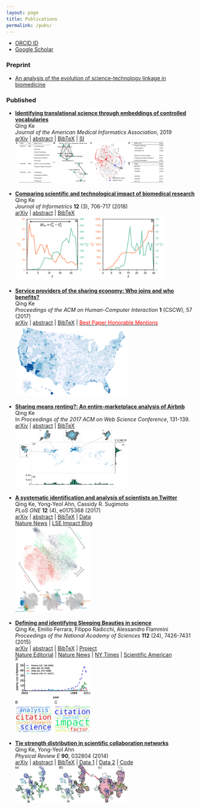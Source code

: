 ```yaml
---
layout: page
title: Publications
permalink: /pubs/
---
```


<script type="text/javascript">
function toggle_visibility(id) {
    var e = document.getElementById(id);
    e.style.display = (e.style.display == 'block') ? 'none' : 'block';
}
</script>

* [ORCID ID](https://orcid.org/0000-0002-2945-5274)
* [Google Scholar](https://scholar.google.com/citations?user=CSKDXt4AAAAJ&hl=en)

### Preprint

* [An analysis of the evolution of science-technology linkage in biomedicine](/assets/pdf/npr_flow.pdf)

### Published

<ul>
<li>
<a href="https://academic.oup.com/jamia/advance-article/doi/10.1093/jamia/ocy177/5369362?guestAccessKey=5e6a6410-de21-40c8-a620-bea85ad95b1b"><strong>Identifying translational science through embeddings of controlled vocabularies</strong></a><br>
Qing Ke<br>
<em>Journal of the American Medical Informatics Association</em>, 2019<br>
<a href="https://arxiv.org/abs/1812.10609">arXiv</a> |
<a href="javascript:toggle_visibility('2018transabs')">abstract</a> |
<a href="javascript:toggle_visibility('2018transbib')">BibTeX</a> |
<a href="/assets/pdf/trans_supp.pdf">SI</a><br>
<div id="2018transabs" style="display: none;">
<strong>Objective:</strong> Translational science aims at "translating" basic scientific discoveries into clinical applications. The identification of translational science has practicality such as evaluating the effectiveness of investments made into large programs like the Clinical and Translational Science Awards. Despite several proposed methods that group publications—the primary unit of research output—into some categories, we still lack a quantitative way to place papers onto the full, continuous spectrum from basic research to clinical medicine. <strong>Methods:</strong> Here we learn vector-representations of controlled vocabularies assigned to MEDLINE papers to obtain a Translational Axis (TA) that points from basic science to clinical medicine. The projected position of a term on the TA, expressed by a continuous quantity, indicates the term's "appliedness." The position of a paper, determined by the average location over its terms, quantifies the degree of its "appliedness," which we term as "level score." <strong>Results:</strong> We validate our method by comparing with previous techniques, showing excellent agreement yet uncovering significant variations of scores of papers in previously defined categories. The measure allows us to characterize the standing of journals, disciplines, and the entire biomedical literature along the basic-applied spectrum. Analysis on large-scale citation network reveals two main findings. First, direct citations mainly occurred between papers with similar scores. Second, shortest paths are more likely ended up with a paper closer to the basic end of the spectrum, regardless of where the starting paper is on the spectrum. <strong>Conclusions:</strong> The proposed method provides a quantitative way to identify translational science.<br>
</div>
<div id="2018transbib" style="display: none;">
@article{ke-trans-2018,<br>
author = {Qing Ke},<br>
title = {Identifying translational science through embeddings of controlled vocabularies},<br>
journal = {Journal of the American Medical Informatics Association},<br>
volume = {},<br>
number = {},<br>
pages = {},<br>
year = {2018},<br>
doi = {10.1093/jamia/ocy177}<br>
}<br>
</div>
<img src="/assets/paper-fig/trans.png" width="400" />
</li>
<br>

<li>
<a href="https://www.sciencedirect.com/science/article/pii/S1751157718300981"><strong>Comparing scientific and technological impact of biomedical research</strong></a><br>
Qing Ke<br>
<em>Journal of Informetrics</em> <strong>12</strong> (3), 706-717 (2018)<br>
<a href="https://arxiv.org/abs/1804.04105">arXiv</a> |
<a href="javascript:toggle_visibility('2018techimpactabs')">abstract</a> |
<a href="javascript:toggle_visibility('2018techimpactbib')">BibTeX</a><br>
<div id="2018techimpactabs" style="display: none;">
Traditionally, the number of citations that a scholarly paper receives from other papers is used as the proxy of its scientific impact. Yet citations can come from domains outside the scientific community, and one such example is through patented technologies—paper can be cited by patents, achieving technological impact. While the scientific impact of papers has been extensively studied, the technological aspect remains less known in the literature. Here we aim to fill this gap by presenting a comparative study on how 919 thousand biomedical papers are cited by U.S. patents and by other papers over time. We observe a positive correlation between citations from patents and from papers, but there is little overlap between the two domains in either the most cited papers, or papers with the most delayed recognition. We also find that the two types of citations exhibit distinct temporal variations, with patent citations lagging behind paper citations for a median of 6 years for the majority of papers. Our work contributes to the understanding of the technological impact of papers.<br>
</div>
<div id="2018techimpactbib" style="display: none;">
@article{ke-comparison-2018,<br>
author = {Qing Ke},<br>
title = {Comparing scientific and technological impact of biomedical research},<br>
journal = {Journal of Informetrics},<br>
volume = {12},<br>
number = {3},<br>
pages = {706--717},<br>
year = {2018},<br>
doi = {10.1016/j.joi.2018.06.010}<br>
}<br>
</div>
<img src="/assets/paper-fig/2018techimpact.png" width="400" />
</li>
<br>

<li>
<a href="https://dl.acm.org/citation.cfm?id=3134692"><strong>Service providers of the sharing economy: Who joins and who benefits?</strong></a><br>
Qing Ke<br>
<em>Proceedings of the ACM on Human-Computer Interaction</em> <strong>1</strong> (CSCW), 57 (2017)<br>
<a href="https://arxiv.org/abs/1709.07580">arXiv</a> |
<a href="javascript:toggle_visibility('2017providerabs')">abstract</a> |
<a href="javascript:toggle_visibility('2017providerbib')">BibTeX</a> |
<a href="https://medium.com/acm-cscw/announcing-the-best-of-cscw-2018-b98cb91e0f61"><font color="red">Best Paper Honorable Mentions</font></a><br>
<div id="2017providerabs" style="display: none;">
Many "sharing economy" platforms, such as Uber and Airbnb, have become increasingly popular, providing consumers with more choices and suppliers a chance to make profit. They, however, have also brought about emerging issues regarding regulation, tax obligation, and impact on urban environment, and have generated heated debates from various interest groups. Empirical studies regarding these issues are limited, partly due to the unavailability of relevant data. Here we aim to understand service providers of the sharing economy, investigating who joins and who benefits, using the Airbnb market in the United States as a case study. We link more than 211 thousand Airbnb listings owned by 188 thousand hosts with demographic, socio-economic status (SES), housing, and tourism characteristics. We show that income and education are consistently the two most influential factors that are linked to the joining of Airbnb, regardless of the form of participation or year. Areas with lower median household income, or higher fraction of residents who have Bachelor's and higher degrees, tend to have more hosts. However, when considering the performance of listings, as measured by number of newly received reviews, we find that income has a positive effect for entire-home listings; listings located in areas with higher median household income tend to have more new reviews. Our findings demonstrate empirically that the disadvantage of SES-disadvantaged areas and the advantage of SES-advantaged areas may be present in the sharing economy.<br>
</div>
<div id="2017providerbib" style="display: none;">
@article{ke-provider-2017,<br>
author = {Qing Ke},<br>
title = {Service Providers of the Sharing Economy: Who Joins and Who Benefits?},<br>
journal = {Proc. ACM Hum.-Comput. Interact.},<br>
volume = {1},<br>
number = {CSCW},<br>
year = {2017},<br>
pages = {57:1--57:17},<br>
doi = {10.1145/3134692}<br>
}<br>
</div>
<img src="/assets/paper-fig/2017providerentire.png" width="300" />
</li>
<br>

<li>
<a href="http://dl.acm.org/citation.cfm?id=3091504"><strong>Sharing means renting?: An entire-marketplace analysis of Airbnb</strong></a><br>
Qing Ke<br>
In <em>Proceedings of the 2017 ACM on Web Science Conference</em>, 131-139.<br>
<a href="http://arxiv.org/abs/1701.01645">arXiv</a> |
<a href="javascript:toggle_visibility('2017airbnbabs')">abstract</a> |
<a href="javascript:toggle_visibility('2017airbnbbib')">BibTeX</a><br>
<div id="2017airbnbabs" style="display: none;">
Airbnb, an online marketplace for accommodations, has experienced a staggering growth accompanied by intense debates and scattered regulations around the world. Current discourses, however, are largely focused on opinions rather than empirical evidences. Here, we aim to bridge this gap by presenting the first large-scale measurement study on Airbnb, using a crawled data set containing 2.3 million listings, 1.3 million hosts, and 19.3 million reviews. We measure several key characteristics at the heart of the ongoing debate and the sharing economy. Among others, we find that Airbnb has reached a global yet heterogeneous coverage. The majority of its listings across many countries are entire homes, suggesting that Airbnb is actually more like a rental marketplace rather than a spare-room sharing platform. Analysis on star-ratings reveals that there is a bias toward positive ratings, amplified by a bias toward using positive words in reviews. The extent of such bias is greater than Yelp reviews, which were already shown to exhibit a positive bias. We investigate a key issue—commercial hosts who own multiple listings on Airbnb—repeatedly discussed in the current debate. We find that their existence is prevalent, they are early-movers towards joining Airbnb, and their listings are disproportionately entire homes and located in the US. Our work advances the current understanding of how Airbnb is being used and may serve as an independent and empirical reference to inform the debate.<br>
</div>
<div id="2017airbnbbib" style="display: none;">
@inproceedings{ke-airbnb-2017,<br>
author = {Qing Ke},<br>
title = {``Sharing means renting?: An entire-marketplace analysis of Airbnb''},<br>
booktitle = {Proceedings of the 2017 ACM on Web Science Conference},<br>
year = {2017},<br>
pages = {131--139},<br>
doi = {10.1145/3091478.3091504}<br>
}<br>
</div>
<img src="/assets/paper-fig/2017airbnb.png" width="300" />
</li>
<br>

<li>
<a href="https://journals.plos.org/plosone/article?id=10.1371/journal.pone.0175368"><strong>A systematic identification and analysis of scientists on Twitter</strong></a><br>
Qing Ke, Yong-Yeol Ahn, Cassidy R. Sugimoto<br>
<em>PLoS ONE</em> <strong>12</strong> (4), e0175368 (2017)<br>
<a href="https://arxiv.org/abs/1608.06229">arXiv</a> |
<a href="javascript:toggle_visibility('2017scientistabs')">abstract</a> |
<a href="javascript:toggle_visibility('2017scientistbib')">BibTeX</a> |
<a href="/projects/twitter-science/twitter-scientist.html">Data</a><br>
<a href="http://www.nature.com/news/what-all-those-scientists-on-twitter-are-really-doing-1.21873">Nature News</a> |
<a href="http://blogs.lse.ac.uk/impactofsocialsciences/2017/07/12/scientific-birds-of-a-feather-flock-together-science-communication-on-social-media-rarely-happens-across-or-beyond-disciplinary-boundaries/">LSE Impact Blog</a><br>
<div id="2017scientistabs" style="display: none;">
Metrics derived from Twitter and other social media—often referred to as altmetrics—are increasingly used to estimate the broader social impacts of scholarship. Such efforts, however, may produce highly misleading results, as the entities that participate in conversations about science on these platforms are largely unknown. For instance, if altmetric activities are generated mainly by scientists, does it really capture broader social impacts of science? Here we present a systematic approach to identifying and analyzing scientists on Twitter. Our method can identify scientists across many disciplines, without relying on external bibliographic data, and be easily adapted to identify other stakeholder groups in science. We investigate the demographics, sharing behaviors, and interconnectivity of the identified scientists. We find that Twitter has been employed by scholars across the disciplinary spectrum, with an over-representation of social and computer and information scientists; under-representation of mathematical, physical, and life scientists; and a better representation of women compared to scholarly publishing. Analysis of the sharing of URLs reveals a distinct imprint of scholarly sites, yet only a small fraction of shared URLs are science-related. We find an assortative mixing with respect to disciplines in the networks between scientists, suggesting the maintenance of disciplinary walls in social media. Our work contributes to the literature both methodologically and conceptually—we provide new methods for disambiguating and identifying particular actors on social media and describing the behaviors of scientists, thus providing foundational information for the construction and use of indicators on the basis of social media metrics.<br>
</div>
<div id="2017scientistbib" style="display: none;">
@article{ke2017twitter,<br>
author = {Qing Ke and Yong-Yeol Ahn and Cassidy R. Sugimoto},<br>
title = {A systematic identification and analysis of scientists on Twitter},<br>
journal = {PLOS ONE},<br>
volume = {12},<br>
number = {4},<br>
pages = {e0175368},<br>
year = {2017},<br>
doi = {journal.pone.0175368}<br>
}<br>
</div>
<img src="/assets/paper-fig/2017scientist.png" width="200" />
</li>
<br>

<li>
<a href="http://www.pnas.org/content/112/24/7426"><strong>Defining and identifying Sleeping Beauties in science</strong></a><br>
Qing Ke, Emilio Ferrara, Filippo Radicchi, Alessandro Flammini<br>
<em>Proceedings of the National Academy of Sciences</em> <strong>112</strong> (24), 7426-7431 (2015)<br>
<a href="https://arxiv.org/abs/1505.06454">arXiv</a> |
<a href="javascript:toggle_visibility('2015beautyabs')">abstract</a> |
<a href="javascript:toggle_visibility('2015beautybib')">BibTeX</a> |
<a href="/projects/beauty/beauty.html">Project</a><br>
<a href="http://www.nature.com/news/wakey-wakey-1.17617">Nature Editorial</a> |
<a href="http://www.nature.com/news/sleeping-beauty-papers-slumber-for-decades-1.17615">Nature News</a> |
<a href="http://www.nytimes.com/2015/05/26/science/einstein-sleeping-beauty-study.html">NY Times</a> |
<a href="http://www.scientificamerican.com/article/graphic-science-some-of-the-best-science-can-slumber-for-years">Scientific American</a><br>
<div id="2015beautyabs" style="display: none;">
A Sleeping Beauty (SB) in science refers to a paper whose importance is not recognized for several years after publication. Its citation history exhibits a long hibernation period followed by a sudden spike of popularity. Previous studies suggest a relative scarcity of SBs. The reliability of this conclusion is, however, heavily dependent on identification methods based on arbitrary threshold parameters for sleeping time and number of citations, applied to small or monodisciplinary bibliographic datasets. Here we present a systematic, large-scale, and multidisciplinary analysis of the SB phenomenon in science. We introduce a parameter-free measure that quantifies the extent to which a specific paper can be considered an SB. We apply our method to 22 million scientific papers published in all disciplines of natural and social sciences over a time span longer than a century. Our results reveal that the SB phenomenon is not exceptional. There is a continuous spectrum of delayed recognition where both the hibernation period and the awakening intensity are taken into account. Although many cases of SBs can be identified by looking at monodisciplinary bibliographic data, the SB phenomenon becomes much more apparent with the analysis of multidisciplinary datasets, where we can observe many examples of papers achieving delayed yet exceptional importance in disciplines different from those where they were originally published. Our analysis emphasizes a complex feature of citation dynamics that so far has received little attention, and also provides empirical evidence against the use of short-term citation metrics in the quantification of scientific impact.<br>
</div>
<div id="2015beautybib" style="display: none;">
@article{ke-beauty-2015,<br>
author = {Qing Ke and Emilio Ferrara and Filippo Radicchi and Alessandro Flammini},<br>
title = {Defining and identifying Sleeping Beauties in science},<br>
journal = {Proceedings of the National Academy of Sciences},<br>
volume = {112},<br>
number = {24},<br>
pages = {7426--7431},<br>
year = {2015},<br>
doi = {10.1073/pnas.1424329112}<br>
}<br>
</div>
<img src="/assets/paper-fig/2015beauty.jpg" width="200" />
</li>
<br>

<li>
<a href="https://journals.aps.org/pre/abstract/10.1103/PhysRevE.90.032804"><strong>Tie strength distribution in scientific collaboration networks</strong></a><br>
Qing Ke, Yong-Yeol Ahn<br>
<em>Physical Review E</em> <strong>90</strong>, 032804 (2014)<br>
<a href="https://arxiv.org/abs/1401.5027">arXiv</a> |
<a href="javascript:toggle_visibility('2014tieabs')">abstract</a> |
<a href="javascript:toggle_visibility('2014tiebib')">BibTeX</a> |
<a href="http://www-personal.umich.edu/~mejn/netdata/">Data 1</a> |
<a href="https://journals.aps.org/datasets">Data 2</a> |
<a href="https://github.com/qke/sci-colla">Code</a><br>
<div id="2014tieabs" style="display: none;">
Science is increasingly dominated by teams. Understanding patterns of scientific collaboration and their impacts on the productivity and evolution of disciplines is crucial to understand scientific processes. Electronic bibliography offers a unique opportunity to map and investigate the nature of scientific collaboration. Recent work have demonstrated a counter-intuitive organizational pattern of scientific collaboration networks: densely interconnected local clusters consist of weak ties, whereas strong ties play the role of connecting different clusters. This pattern contrasts itself from many other types of networks where strong ties form communities while weak ties connect different communities. Although there are many models for collaboration networks, no model reproduces this pattern. In this paper, we present an evolution model of collaboration networks, which reproduces many properties of real-world collaboration networks, including the organization of tie strengths, skewed degree and weight distribution, high clustering and assortative mixing.<br>
</div>
<div id="2014tiebib" style="display: none;">
@article{ke-tie-2014,<br>
author = {Qing Ke and Yong-Yeol Ahn},<br>
title = {Tie strength distribution in scientific collaboration networks},<br>
journal = {Physical Review E},<br>
volume = {90},<br>
issue = {3},<br>
pages = {032804},<br>
year = {2014},<br>
doi = {10.1103/PhysRevE.90.032804}<br>
}<br>
</div>
<img src="/assets/paper-fig/2014tie.png" width="300" />
</li>
</ul>
